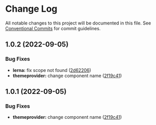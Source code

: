 # Change Log

All notable changes to this project will be documented in this file.
See [Conventional Commits](https://conventionalcommits.org) for commit guidelines.

## 1.0.2 (2022-09-05)


### Bug Fixes

* **lerna:** fix scope not found ([2d62206](https://github.com/rhp-island/hola-ui/commit/2d62206c33fe391c34c32163b39da27f7049b325))
* **themeprovider:** change component name ([2f19c41](https://github.com/rhp-island/hola-ui/commit/2f19c414c671c1c22a7b06d35130cab15ed4c64c))





## 1.0.1 (2022-09-05)


### Bug Fixes

* **themeprovider:** change component name ([2f19c41](https://github.com/rhp-island/hola-ui/commit/2f19c414c671c1c22a7b06d35130cab15ed4c64c))
